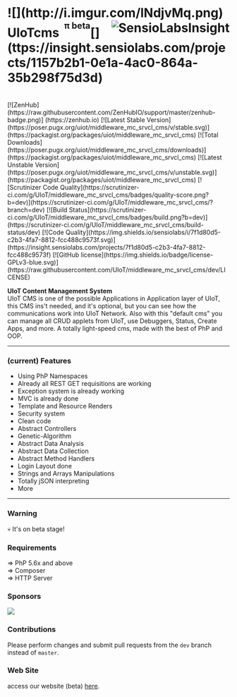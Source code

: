 <h1>![](http://i.imgur.com/lNdjvMq.png) UIoTcms <sup><sup>&nbsp;π beta</sup></sup>[<img alt="SensioLabsInsight" src="https://insight.sensiolabs.com/projects/7f1d80d5-c2b3-4fa7-8812-fcc488c9573f/big.png" align="right">](ttps://insight.sensiolabs.com/projects/1157b2b1-0e1a-4ac0-864a-35b298f75d3d)<sub><sub><sup></h1></sup></sub></sub>
<br>
[![ZenHub] (https://raw.githubusercontent.com/ZenHubIO/support/master/zenhub-badge.png)] (https://zenhub.io)
[![Latest Stable Version](https://poser.pugx.org/uiot/middleware_mc_srvcl_cms/v/stable.svg)](https://packagist.org/packages/uiot/middleware_mc_srvcl_cms) [![Total Downloads](https://poser.pugx.org/uiot/middleware_mc_srvcl_cms/downloads)](https://packagist.org/packages/uiot/middleware_mc_srvcl_cms) [![Latest Unstable Version](https://poser.pugx.org/uiot/middleware_mc_srvcl_cms/v/unstable.svg)](https://packagist.org/packages/uiot/middleware_mc_srvcl_cms) [![Scrutinizer Code Quality](https://scrutinizer-ci.com/g/UIoT/middleware_mc_srvcl_cms/badges/quality-score.png?b=dev)](https://scrutinizer-ci.com/g/UIoT/middleware_mc_srvcl_cms/?branch=dev) [![Build Status](https://scrutinizer-ci.com/g/UIoT/middleware_mc_srvcl_cms/badges/build.png?b=dev)](https://scrutinizer-ci.com/g/UIoT/middleware_mc_srvcl_cms/build-status/dev) [![Code Quality](https://img.shields.io/sensiolabs/i/7f1d80d5-c2b3-4fa7-8812-fcc488c9573f.svg)](https://insight.sensiolabs.com/projects/7f1d80d5-c2b3-4fa7-8812-fcc488c9573f) [![GitHub license](https://img.shields.io/badge/license-GPLv3-blue.svg)](https://raw.githubusercontent.com/UIoT/middleware_mc_srvcl_cms/dev/LICENSE)

<b>UIoT Content Management System</b><br>
UIoT CMS is one of the possible Applications in Application layer of UIoT, this CMS ins't needed, and it's optional, but you can see how the communications work into UIoT Network. Also with this "default cms" you can manage all CRUD applets from UIoT, use Debuggers, Status, Create Apps, and more. A totally light-speed cms, made with the best of PhP and OOP.

----------------------------------------------------

### (current) Features

- Using PhP Namespaces
- Already all REST GET requisitions are working
- Exception system is already working
- MVC is already done
- Template and Resource Renders
- Security system
- Clean code
- Abstract Controllers
- Genetic-Algorithm
- Abstract Data Analysis
- Abstract Data Collection
- Abstract Method Handlers
- Login Layout done
- Strings and Arrays Manipulations
- Totally jSON interpreting
- More

----------------------------------------------------

### Warning

💀 It's on beta stage!

### Requirements

 &#8658; PhP 5.6x and above<br/>
 &#8658; Composer<br/>
 &#8658; HTTP Server<br/>

### Sponsors

[![](http://i.imgur.com/NKwQKqX.png)](http://uiotweb.azurewebsites.net/)

### Contributions

Please perform changes and submit pull requests from the ``dev`` branch instead of ``master``.

### Web Site

access our website (beta) [here](https://uiot.org/).

